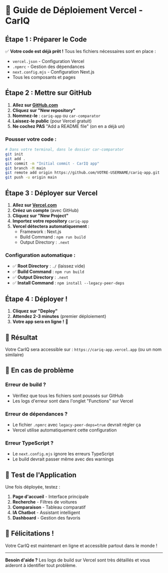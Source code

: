 # 🚀 Guide de Déploiement Vercel - CarIQ

## Étape 1 : Préparer le Code

✅ **Votre code est déjà prêt !** Tous les fichiers nécessaires sont en place :
- `vercel.json` - Configuration Vercel
- `.npmrc` - Gestion des dépendances
- `next.config.mjs` - Configuration Next.js
- Tous les composants et pages

## Étape 2 : Mettre sur GitHub

1. **Allez sur [GitHub.com](https://github.com)**
2. **Cliquez sur "New repository"**
3. **Nommez-le** : `cariq-app` ou `car-comparator`
4. **Laissez-le public** (pour Vercel gratuit)
5. **Ne cochez PAS** "Add a README file" (on en a déjà un)

### Pousser votre code :

```bash
# Dans votre terminal, dans le dossier car-comparator
git init
git add .
git commit -m "Initial commit - CarIQ app"
git branch -M main
git remote add origin https://github.com/VOTRE-USERNAME/cariq-app.git
git push -u origin main
```

## Étape 3 : Déployer sur Vercel

1. **Allez sur [Vercel.com](https://vercel.com)**
2. **Créez un compte** (avec GitHub)
3. **Cliquez sur "New Project"**
4. **Importez votre repository** `cariq-app`
5. **Vercel détectera automatiquement** :
   - Framework : Next.js
   - Build Command : `npm run build`
   - Output Directory : `.next`

### Configuration automatique :
- ✅ **Root Directory** : `./` (laissez vide)
- ✅ **Build Command** : `npm run build`
- ✅ **Output Directory** : `.next`
- ✅ **Install Command** : `npm install --legacy-peer-deps`

## Étape 4 : Déployer !

1. **Cliquez sur "Deploy"**
2. **Attendez 2-3 minutes** (premier déploiement)
3. **Votre app sera en ligne !** 🎉

## 🎯 Résultat

Votre CarIQ sera accessible sur :
`https://cariq-app.vercel.app` (ou un nom similaire)

## 🔧 En cas de problème

### Erreur de build ?
- Vérifiez que tous les fichiers sont poussés sur GitHub
- Les logs d'erreur sont dans l'onglet "Functions" sur Vercel

### Erreur de dépendances ?
- Le fichier `.npmrc` avec `legacy-peer-deps=true` devrait régler ça
- Vercel utilise automatiquement cette configuration

### Erreur TypeScript ?
- Le `next.config.mjs` ignore les erreurs TypeScript
- Le build devrait passer même avec des warnings

## 📱 Test de l'Application

Une fois déployée, testez :
1. **Page d'accueil** - Interface principale
2. **Recherche** - Filtres de voitures
3. **Comparaison** - Tableau comparatif
4. **IA Chatbot** - Assistant intelligent
5. **Dashboard** - Gestion des favoris

## 🎉 Félicitations !

Votre CarIQ est maintenant en ligne et accessible partout dans le monde !

---

**Besoin d'aide ?** Les logs de build sur Vercel sont très détaillés et vous aideront à identifier tout problème. 